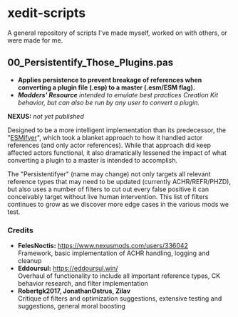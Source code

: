 # xedit-scripts
A  general repository of scripts I've made myself, worked on with others, or were made for me.

## 00_Persistentify_Those_Plugins.pas

- **Applies persistence to prevent breakage of references when converting a plugin file (.esp) to a master (.esm/ESM flag).**
- ***Modders' Resource** intended to emulate best practices Creation Kit behavior, but can also be run by any user to convert a plugin.*

**NEXUS:** *not yet published*
  
Designed to be a more intelligent implementation than its predecessor, the "[ESMifyer](https://www.nexusmods.com/skyrimspecialedition/mods/40260)", which took a blanket approach to how it handled actor references (and only actor references). While that approach did keep affected actors functional, it also dramatically lessened the impact of what converting a plugin to a master is intended to accomplish.

The "Persistentifyer" (name may change) not only targets all relevant reference types that may need to be updated (currently ACHR/REFR/PHZD), but also uses a number of filters to cut out every false positive it can conceivably target without live human intervention. This list of filters continues to grow as we discover more edge cases in the various mods we test.

### Credits

- **FelesNoctis:** https://www.nexusmods.com/users/336042  
Framework, basic implementation of ACHR handling, logging and cleanup
- **Eddoursul:** https://eddoursul.win/  
Overhaul of functionality to include all important reference types, CK behavior research, and filter implementation
- **Robertgk2017, JonathanOstrus, Zilav**  
Critique of filters and optimization suggestions, extensive testing and suggestions, general moral boosting